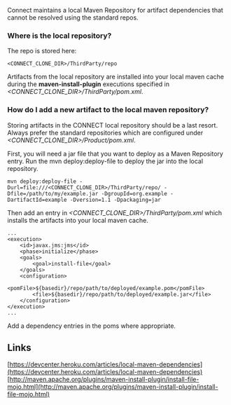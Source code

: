 
Connect maintains a local Maven Repository for artifact dependencies that cannot be resolved using the standard repos. 

### Where is the local repository?
The repo is stored here:

    <CONNECT_CLONE_DIR>/ThirdParty/repo
    
Artifacts from the local repository are installed into your local maven cache during the __maven-install-plugin__ executions specified in _<CONNECT_CLONE_DIR>/ThirdParty/pom.xml_.   

### How do I add a new artifact to the local maven repository?

Storing artifacts in the CONNECT local repository should be a last resort. Always prefer the standard repositories which are configured under _<CONNECT_CLONE_DIR>/Product/pom.xml_.

First, you will need a jar file that you want to deploy as a Maven Repository entry. Run the mvn deploy:deploy-file to deploy the jar into the local repository. 

    mvn deploy:deploy-file -Durl=file:///<CONNECT_CLONE_DIR>/ThirdParty/repo/ -Dfile=/path/to/my/example.jar -DgroupId=org.example -DartifactId=example -Dversion=1.1 -Dpackaging=jar

Then add an entry in _<CONNECT_CLONE_DIR>/ThirdParty/pom.xml_ which installs the artifacts into your local maven cache. 

    ...
    <execution>
        <id>javax.jms:jms</id>
        <phase>initialize</phase>
        <goals>
            <goal>install-file</goal>
        </goals>
        <configuration>
            <pomFile>${basedir}/repo/path/to/deployed/example.pom</pomFile>
            <file>${basedir}/repo/path/to/deployed/example.jar</file>
        </configuration>
    </execution>
    ...

Add a dependency entries in the poms where appropriate.


## Links

[https://devcenter.heroku.com/articles/local-maven-dependencies](https://devcenter.heroku.com/articles/local-maven-dependencies)  
[http://maven.apache.org/plugins/maven-install-plugin/install-file-mojo.html](http://maven.apache.org/plugins/maven-install-plugin/install-file-mojo.html)